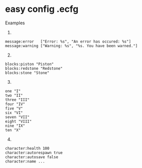 # easy config .ecfg

Examples

1.
```
message:error   ["Error: %s", "An error has occured: %s"]
message:warning ["Warning: %s", "%s. You have been warned."]
```
2.
```
blocks:piston "Piston"
blocks:redstone "Redstone"
blocks:stone "Stone"
```
3.
```
one "I"
two "II"
three "III"
four "IV"
five "V"
six "VI"
seven "VII"
eight "VIII"
nine "IX"
ten "X"
```
4.
```
character:health 100
character:autorespawn true
character:autosave false
character:name ...
```
